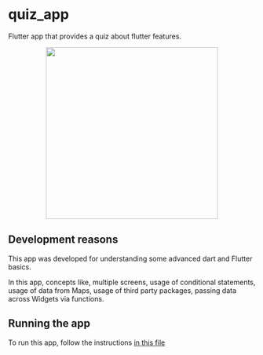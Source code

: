 # quiz_app

Flutter app that provides a quiz about flutter features.

<p align="center">
    <img src="./assets/quiz_app.gif" height=350>
</p>

## Development reasons

This app was developed for understanding some advanced dart and Flutter basics.

In this app, concepts like, multiple screens, usage of conditional statements, usage of data from Maps, usage of third party packages, passing data across Widgets via functions.

## Running the app

To run this app, follow the instructions [in this file](../TEXT_FILES/INTRODUCTION/flutter_setup.md)

